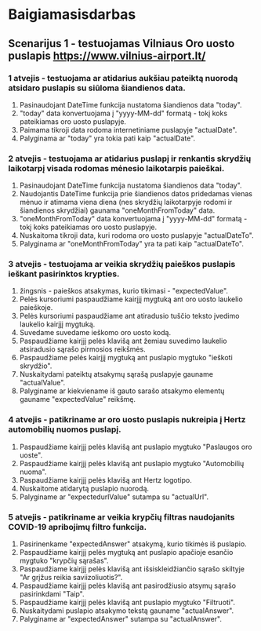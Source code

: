 # Baigiamasisdarbas
## Scenarijus 1 - testuojamas Vilniaus Oro uosto puslapis https://www.vilnius-airport.lt/

### 1 atvejis - testuojama ar atidarius aukšiau pateiktą nuorodą atsidaro puslapis su siūloma šiandienos data.
1. Pasinaudojant DateTime funkcija nustatoma šiandienos data "today".
2. "today" data konvertuojama į "yyyy-MM-dd" formatą - tokį koks pateikiamas oro uosto puslapyje.
3. Paimama tikroji data rodoma internetiniame puslapyje "actualDate".
4. Palyginama ar "today" yra tokia pati kaip "actualDate".

### 2 atvejis - testuojama ar atidarius puslapį ir renkantis skrydžių laikotarpį visada rodomas mėnesio laikotarpis paieškai.
1. Pasinaudojant DateTime funkcija nustatoma šiandienos data "today".
2. Naudojantis DateTime funkcija prie šiandienos datos pridedamas vienas mėnuo ir atimama viena diena (nes skrydžių laikotarpyje rodomi ir šiandienos skrydžiai) gaunama "oneMonthFromToday" data.
3. "oneMonthFromToday" data konvertuojama į "yyyy-MM-dd" formatą - tokį koks pateikiamas oro uosto puslapyje.
4. Nuskaitoma tikroji data, kuri rodoma oro uosto puslapyje "actualDateTo".
5. Palyginama ar "oneMonthFromToday" yra ta pati kaip "actualDateTo".

### 3 atvejis - testuojama ar veikia skrydžių paieškos puslapis ieškant pasirinktos krypties.
1. žingsnis - paieškos atsakymas, kurio tikimasi - "expectedValue".
2. Pelės kursoriumi paspaudžiame kairįjį mygtuką ant oro uosto laukelio paieškoje.
3. Pelės kursoriumi paspaudžiame ant atiradusio tuščio teksto įvedimo laukelio kairįjį mygtuką.
4. Suvedame suvedame ieškomo oro uosto kodą.
5. Paspaudžiame kairįjį pelės klavišą ant žemiau suvedimo laukelio atsiradusio sąrašo pirmosios reikšmės.
6. Paspaudžiame pelės kairįjį mygtuką ant puslapio mygtuko "ieškoti skrydžio".
7. Nuskaitydami pateiktų atsakymų sąrašą puslapyje gauname "actualValue".
8. Palyginame ar kiekviename iš gauto sarašo atsakymo elementų gauname "expectedValue" reikšmę.

### 4 atvejis - patikriname ar oro uosto puslapis nukreipia į Hertz automobilių nuomos puslapį.
1. Paspaudžiame kairįjį pelės klavišą ant puslapio mygtuko "Paslaugos oro uoste".
2. Paspaudžiame kairįjį pelės klavišą ant puslapio mygtuko "Automobilių nuoma".
3. Paspaudžiame kairįjį pelės klavišą ant Hertz logotipo.
4. Nuskaitome atidarytą puslapio nuorodą.
5. Palyginame ar "expectedurlValue" sutampa su "actualUrl".

### 5 atvejis - patikriname ar veikia krypčių filtras naudojanits COVID-19 apribojimų filtro funkcija.
1. Pasirinenkame "expectedAnswer" atsakymą, kurio tikimės iš puslapio.
2. Paspaudžiame kairįjį pelės mygtuką ant puslapio apačioje esančio mygtuko "krypčių sąrašas".
3. Paspaudžiame kairįjį pelės klavišą ant išsiskleidžiančio sąrašo skiltyje "Ar grįžus reikia saviizoliuotis?".
4. Paspaudžiame kairįjį pelės klavišą ant pasirodžiusio atsymų sąrašo pasirinkdami "Taip".
5. Paspaudžiame kairįjį pelės klavišą ant puslapio mygtuko "Filtruoti".
6. Nuskaitydami puslapio atsakymo tekstą gauname "actualAnswer".
7. Palyginame ar "expectedAnswer" sutampa su "actualAnswer".
